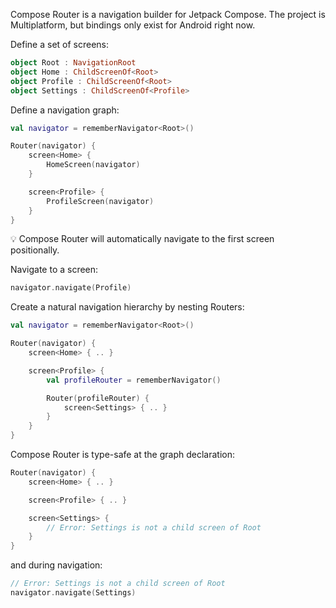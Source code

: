 Compose Router is a navigation builder for Jetpack Compose. The project is Multiplatform, but
bindings only exist for Android right now.

Define a set of screens:

```kotlin
object Root : NavigationRoot
object Home : ChildScreenOf<Root>
object Profile : ChildScreenOf<Root>
object Settings : ChildScreenOf<Profile>  
```

Define a navigation graph:

```kotlin
val navigator = rememberNavigator<Root>()

Router(navigator) {
    screen<Home> {
        HomeScreen(navigator)
    }

    screen<Profile> {
        ProfileScreen(navigator)
    }
}
```

💡 Compose Router will automatically navigate to the first screen positionally.

Navigate to a screen:

```kotlin
navigator.navigate(Profile)
```

Create a natural navigation hierarchy by nesting Routers:

```kotlin
val navigator = rememberNavigator<Root>()

Router(navigator) {
    screen<Home> { .. }

    screen<Profile> {
        val profileRouter = rememberNavigator()

        Router(profileRouter) {
            screen<Settings> { .. }
        }
    }
}
```

Compose Router is type-safe at the graph declaration:

```kotlin
Router(navigator) {
    screen<Home> { .. }

    screen<Profile> { .. }

    screen<Settings> {
        // Error: Settings is not a child screen of Root  
    }
}
```

and during navigation:

```kotlin
// Error: Settings is not a child screen of Root  
navigator.navigate(Settings)
```

